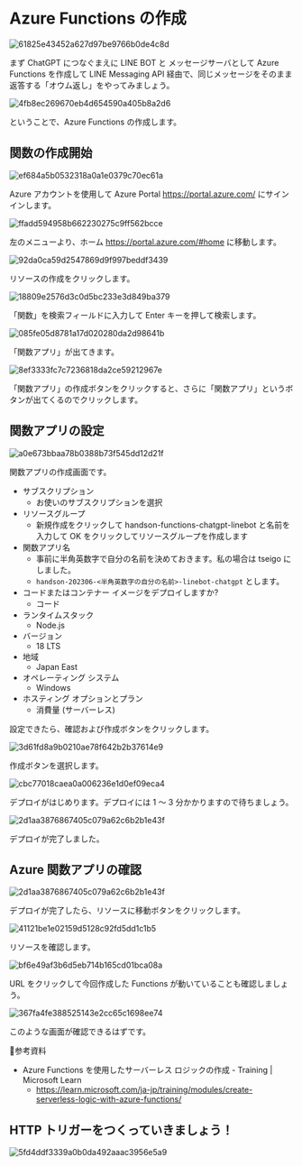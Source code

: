 # Azure Functions の作成

![61825e43452a627d97be9766b0de4c8d](https://i.gyazo.com/61825e43452a627d97be9766b0de4c8d.png)

まず ChatGPT につなぐまえに LINE BOT と メッセージサーバとして Azure Functions を作成して LINE Messaging API 経由で、同じメッセージをそのまま返答する「オウム返し」をやってみましょう。

![4fb8ec269670eb4d654590a405b8a2d6](https://i.gyazo.com/4fb8ec269670eb4d654590a405b8a2d6.png)

ということで、Azure Functions の作成します。

## 関数の作成開始

![ef684a5b0532318a0a1e0379c70ec61a](https://i.gyazo.com/ef684a5b0532318a0a1e0379c70ec61a.png)

Azure アカウントを使用して Azure Portal https://portal.azure.com/ にサインインします。

![ffadd594958b662230275c9ff562bcce](https://i.gyazo.com/ffadd594958b662230275c9ff562bcce.png)

左のメニューより、ホーム https://portal.azure.com/#home に移動します。

![92da0ca59d2547869d9f997beddf3439](https://i.gyazo.com/92da0ca59d2547869d9f997beddf3439.png)

リソースの作成をクリックします。

![18809e2576d3c0d5bc233e3d849ba379](https://i.gyazo.com/18809e2576d3c0d5bc233e3d849ba379.png)

「関数」を検索フィールドに入力して Enter キーを押して検索します。

![085fe05d8781a17d020280da2d98641b](https://i.gyazo.com/085fe05d8781a17d020280da2d98641b.png)

「関数アプリ」が出てきます。

![8ef3333fc7c7236818da2ce59212967e](https://i.gyazo.com/8ef3333fc7c7236818da2ce59212967e.png)

「関数アプリ」の作成ボタンをクリックすると、さらに「関数アプリ」というボタンが出てくるのでクリックします。

## 関数アプリの設定

![a0e673bbaa78b0388b73f545dd12d21f](https://i.gyazo.com/a0e673bbaa78b0388b73f545dd12d21f.png)

関数アプリの作成画面です。

- サブスクリプション
  - お使いのサブスクリプションを選択
- リソースグループ
  - 新規作成をクリックして handson-functions-chatgpt-linebot と名前を入力して OK をクリックしてリソースグループを作成します
- 関数アプリ名
  - 事前に半角英数字で自分の名前を決めておきます。私の場合は tseigo にしました。
  - `handson-202306-<半角英数字の自分の名前>-linebot-chatgpt` とします。
- コードまたはコンテナー イメージをデプロイしますか?
  - コード
- ランタイムスタック
  - Node.js
- バージョン
  - 18 LTS
- 地域
  - Japan East
- オペレーティング システム
  - Windows
- ホスティング オプションとプラン
  - 消費量 (サーバーレス)

設定できたら、確認および作成ボタンをクリックします。

![3d61fd8a9b0210ae78f642b2b37614e9](https://i.gyazo.com/3d61fd8a9b0210ae78f642b2b37614e9.png)

作成ボタンを選択します。 

![cbc77018caea0a006236e1d0ef09eca4](https://i.gyazo.com/cbc77018caea0a006236e1d0ef09eca4.png)

デプロイがはじめります。デプロイには 1 ～ 3 分かかりますので待ちましょう。

![2d1aa3876867405c079a62c6b2b1e43f](https://i.gyazo.com/2d1aa3876867405c079a62c6b2b1e43f.png)

デプロイが完了しました。

## Azure 関数アプリの確認

![2d1aa3876867405c079a62c6b2b1e43f](https://i.gyazo.com/2d1aa3876867405c079a62c6b2b1e43f.png)

デプロイが完了したら、リソースに移動ボタンをクリックします。

![41121be1e02159d5128c92fd5dd1c1b5](https://i.gyazo.com/41121be1e02159d5128c92fd5dd1c1b5.png)

リソースを確認します。

![bf6e49af3b6d5eb714b165cd01bca08a](https://i.gyazo.com/bf6e49af3b6d5eb714b165cd01bca08a.png)

URL をクリックして今回作成した Functions が動いていることも確認しましょう。

![367fa4fe388525143e2cc65c1698ee74](https://i.gyazo.com/367fa4fe388525143e2cc65c1698ee74.jpg)

このような画面が確認できるはずです。

📝参考資料
- Azure Functions を使用したサーバーレス ロジックの作成 - Training | Microsoft Learn
  - https://learn.microsoft.com/ja-jp/training/modules/create-serverless-logic-with-azure-functions/

## HTTP トリガーをつくっていきましょう！

![5fd4ddf3339a0b0da492aaac3956e5a9](https://i.gyazo.com/5fd4ddf3339a0b0da492aaac3956e5a9.png)
